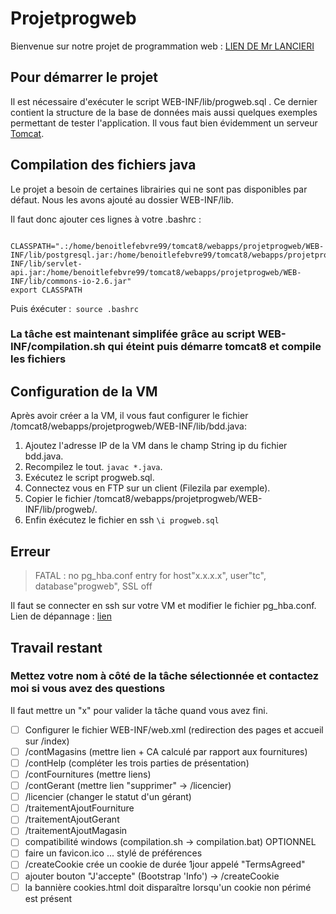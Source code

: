 # Projetprogweb

 Bienvenue sur notre projet de programmation web : [LIEN DE Mr LANCIERI](https://www.iut-info.univ-lille.fr/~lancieri/cours/progweb/)

## Pour démarrer le projet 

 Il est nécessaire d'exécuter le script WEB-INF/lib/progweb.sql . 
 Ce dernier contient la structure de la base de données mais aussi quelques exemples permettant de tester l'application.
 Il vous faut bien évidemment un serveur [Tomcat](https://tomcat.apache.org/download-70.cgi). 

## Compilation des fichiers java

 Le projet a besoin de certaines librairies qui ne sont pas disponibles par défaut. Nous les avons ajouté au dossier WEB-INF/lib.

 Il faut donc ajouter ces lignes à votre .bashrc : 
```
 CLASSPATH=".:/home/benoitlefebvre99/tomcat8/webapps/projetprogweb/WEB-INF/lib/postgresql.jar:/home/benoitlefebvre99/tomcat8/webapps/projetprogweb/WEB-INF/lib/servlet-api.jar:/home/benoitlefebvre99/tomcat8/webapps/projetprogweb/WEB-INF/lib/commons-io-2.6.jar"
export CLASSPATH
```


 Puis éxécuter :` source .bashrc`

### La tâche est maintenant simplifée grâce au script WEB-INF/compilation.sh qui éteint puis démarre tomcat8 et compile les fichiers 

## Configuration de la VM

 Après avoir créer a la VM, il vous faut configurer le fichier /tomcat8/webapps/projetprogweb/WEB-INF/lib/bdd.java:
 1.  Ajoutez l'adresse IP de la VM dans le champ String ip du fichier bdd.java.
 2.  Recompilez le tout. `javac *.java`.
 3.  Exécutez le script progweb.sql.
 4.  Connectez vous en FTP sur un client (Filezila par exemple).
 5.  Copier le fichier /tomcat8/webapps/projetprogweb/WEB-INF/lib/progweb/.
 6.  Enfin éxécutez le fichier en ssh `\i progweb.sql`
 
## Erreur 
>  FATAL : no pg_hba.conf entry for host"x.x.x.x", user"tc", database"progweb", SSL off

Il faut se connecter en ssh sur votre VM et modifier le fichier pg_hba.conf.
Lien de dépannage : [lien](https://confluence.atlassian.com/jirakb/error-connecting-to-database-fatal-no-pg_hba-conf-entry-for-host-x-x-x-x-user-jiradbuser-database-jiradb-ssl-off-950801726.html)

## Travail restant
### Mettez votre nom à côté de la tâche sélectionnée et contactez moi si vous avez des questions 
Il faut mettre un "x" pour valider la tâche quand vous avez fini.
* [ ]  Configurer le fichier WEB-INF/web.xml (redirection des pages et accueil sur /index)
* [ ]  /contMagasins (mettre lien + CA calculé par rapport aux fournitures)
* [ ]  /contHelp (compléter les trois parties de présentation)
* [ ]  /contFournitures (mettre liens)
* [ ]  /contGerant (mettre lien "supprimer" -> /licencier)
* [ ]  /licencier (changer le statut d'un gérant)
* [ ]  /traitementAjoutFourniture
* [ ]  /traitementAjoutGerant
* [ ]  /traitementAjoutMagasin
* [ ]  compatibilité windows (compilation.sh -> compilation.bat) OPTIONNEL
* [ ]  faire un favicon.ico ... stylé de préférences
* [ ]  /createCookie crée un cookie de durée 1jour appelé "TermsAgreed"
* [ ]  ajouter bouton "J'accepte" (Bootstrap 'Info') -> /createCookie
* [ ]  la bannière cookies.html doit disparaître lorsqu'un cookie non périmé est présent
